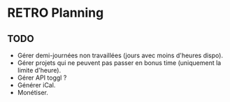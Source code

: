 RETRO Planning
===

TODO
---

* Gérer demi-journées non travaillées (jours avec moins d'heures dispo).
* Gérer projets qui ne peuvent pas passer en bonus time (uniquement la limite d'heure).
* Gérer API toggl ?
* Générer iCal.
* Monétiser.
